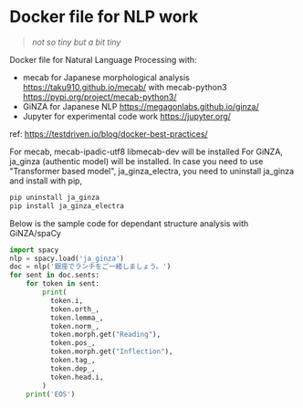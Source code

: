 # Docker file for NLP work

> *not so tiny but a bit tiny*

Docker file for Natural Language Processing with:

- mecab for Japanese morphological analysis <https://taku910.github.io/mecab/> with mecab-python3 <https://pypi.org/project/mecab-python3/>
- GiNZA for Japanese NLP <https://megagonlabs.github.io/ginza/>
- Jupyter for experimental code work <https://jupyter.org/>

 ref: <https://testdriven.io/blog/docker-best-practices/>

For mecab, mecab-ipadic-utf8 libmecab-dev will be installed
For GiNZA, ja_ginza (authentic model) will be installed. In case you need to use "Transformer based model", ja_ginza_electra, you need to uninstall ja_ginza and install with pip,

``` bash
pip uninstall ja_ginza
pip install ja_ginza_electra
```

Below is the sample code for dependant structure analysis with GiNZA/spaCy

```python
import spacy
nlp = spacy.load('ja_ginza')
doc = nlp('銀座でランチをご一緒しましょう。')
for sent in doc.sents:
    for token in sent:
        print(
          token.i,
          token.orth_,
          token.lemma_,
          token.norm_,
          token.morph.get("Reading"),
          token.pos_,
          token.morph.get("Inflection"),
          token.tag_,
          token.dep_,
          token.head.i,
        )
    print('EOS')
```